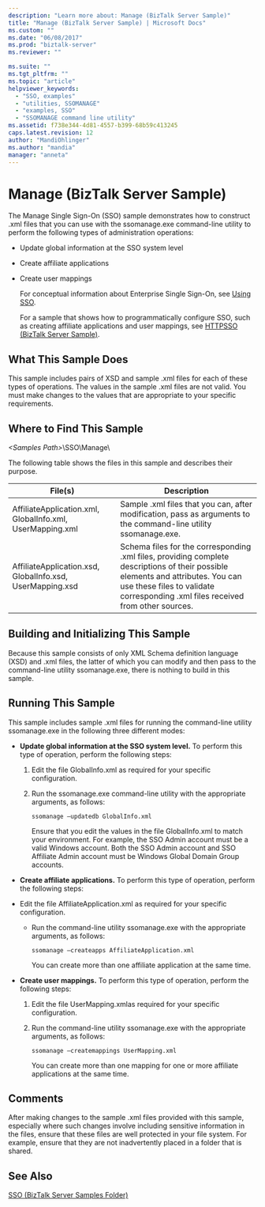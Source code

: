 ```yaml
---
description: "Learn more about: Manage (BizTalk Server Sample)"
title: "Manage (BizTalk Server Sample) | Microsoft Docs"
ms.custom: ""
ms.date: "06/08/2017"
ms.prod: "biztalk-server"
ms.reviewer: ""

ms.suite: ""
ms.tgt_pltfrm: ""
ms.topic: "article"
helpviewer_keywords: 
  - "SSO, examples"
  - "utilities, SSOMANAGE"
  - "examples, SSO"
  - "SSOMANAGE command line utility"
ms.assetid: f738e344-4d81-4557-b399-68b59c413245
caps.latest.revision: 12
author: "MandiOhlinger"
ms.author: "mandia"
manager: "anneta"
---
```

# Manage (BizTalk Server Sample)
The Manage Single Sign-On (SSO) sample demonstrates how to construct .xml files that you can use with the ssomanage.exe command-line utility to perform the following types of administration operations:  
  
- Update global information at the SSO system level  
  
- Create affiliate applications  
  
- Create user mappings  
  
  For conceptual information about Enterprise Single Sign-On, see [Using SSO](../core/using-sso.md).  
  
  For a sample that shows how to programmatically configure SSO, such as creating affiliate applications and user mappings, see [HTTPSSO (BizTalk Server Sample)](../core/httpsso-biztalk-server-sample.md).  
  
## What This Sample Does  
 This sample includes pairs of XSD and sample .xml files for each of these types of operations. The values in the sample .xml files are not valid. You must make changes to the values that are appropriate to your specific requirements.  
  
## Where to Find This Sample  
 *\<Samples Path\>*\SSO\Manage\  
  
 The following table shows the files in this sample and describes their purpose.  
  
|File(s)|Description|  
|---------------|-----------------|  
|AffiliateApplication.xml, GlobalInfo.xml, UserMapping.xml|Sample .xml files that you can, after modification, pass as arguments to the command-line utility ssomanage.exe.|  
|AffiliateApplication.xsd, GlobalInfo.xsd, UserMapping.xsd|Schema files for the corresponding .xml files, providing complete descriptions of their possible elements and attributes. You can use these files to validate corresponding .xml files received from other sources.|  
  
## Building and Initializing This Sample  
 Because this sample consists of only XML Schema definition language (XSD) and .xml files, the latter of which you can modify and then pass to the command-line utility ssomanage.exe, there is nothing to build in this sample.  
  
## Running This Sample  
 This sample includes sample .xml files for running the command-line utility ssomanage.exe in the following three different modes:  
  
- **Update global information at the SSO system level.** To perform this type of operation, perform the following steps:  
  
  1. Edit the file GlobalInfo.xml as required for your specific configuration.  
  
  2. Run the ssomanage.exe command-line utility with the appropriate arguments, as follows:  
  
     ```  
     ssomanage –updatedb GlobalInfo.xml  
     ```  
  
     Ensure that you edit the values in the file GlobalInfo.xml to match your environment. For example, the SSO Admin account must be a valid Windows account. Both the SSO Admin account and SSO Affiliate Admin account must be Windows Global Domain Group accounts.  
  
- **Create affiliate applications.** To perform this type of operation, perform the following steps:  
  
- Edit the file AffiliateApplication.xml as required for your specific configuration.  
  
  - Run the command-line utility ssomanage.exe with the appropriate arguments, as follows:  
  
    ```  
    ssomanage –createapps AffiliateApplication.xml  
    ```  
  
    You can create more than one affiliate application at the same time.  
  
- **Create user mappings.** To perform this type of operation, perform the following steps:  
  
  1. Edit the file UserMapping.xmlas required for your specific configuration.  
  
  2. Run the command-line utility ssomanage.exe with the appropriate arguments, as follows:  
  
     ```  
     ssomanage –createmappings UserMapping.xml  
     ```  
  
     You can create more than one mapping for one or more affiliate applications at the same time.  
  
## Comments  
 After making changes to the sample .xml files provided with this sample, especially where such changes involve including sensitive information in the files, ensure that these files are well protected in your file system. For example, ensure that they are not inadvertently placed in a folder that is shared.  
  
## See Also  
 [SSO (BizTalk Server Samples Folder)](../core/sso-biztalk-server-samples-folder.md)
